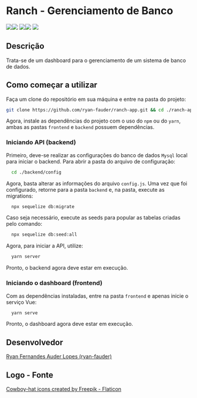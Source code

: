 # Ranch - Gerenciamento de Banco
<img src="https://img.shields.io/badge/Vue.JS-000?style=for-the-badge&logo=vue.js&logoColor=white%22" /><img src="https://img.shields.io/badge/MY%20SQL-4479A1?style=for-the-badge&logo=mysql&logoColor=ffffff" /> <img src="https://img.shields.io/badge/SEQUELIZE-52B0E7?style=for-the-badge&logo=sequelize&logoColor=ffffff&%22)" /><img src="https://img.shields.io/badge/BOOTSTRAP-7952B3?style=for-the-badge&logo=bootstrap&logoColor=ffffff" />
<img src="https://img.shields.io/badge/-TOPICS--SEQUELIZE%20----%20BOOTSTRAP%20----%20DATABASE--MANAGEMENT%20----%20API%20REST-blue?style=for-the-badge&logo=acclaim" />

## Descrição
Trata-se de um dashboard para o gerenciamento de um sistema de banco de dados.

## Como começar a utilizar

Faça um clone do repositório em sua máquina e entre na pasta do projeto:

```bash
git clone https://github.com/ryan-fauder/ranch-app.git && cd ./ranch-app
```
Agora, instale as dependências do projeto com o uso do `npm` ou do `yarn`, ambas as pastas `frontend` e `backend` possuem dependências.

### Iniciando API (backend)

Primeiro, deve-se realizar as configurações do banco de dados `Mysql` local para iniciar o backend. Para abrir a pasta do arquivo de configuração:

```bash
  cd ./backend/config
```
Agora, basta alterar as informações do arquivo `config.js`. Uma vez que foi configurado, retorne para a pasta `backend` e, na pasta, execute as migrations:

```bash
  npx sequelize db:migrate
```

Caso seja necessário, execute as seeds para popular as tabelas criadas pelo comando:

```bash
  npx sequelize db:seed:all
```

Agora, para iniciar a API, utilize:

```bash
  yarn server
```

Pronto, o backend agora deve estar em execução.


### Iniciando o dashboard (frontend)

Com as dependências instaladas, entre na pasta `frontend` e apenas inicie o serviço Vue:

```bash
  yarn serve
```

Pronto, o dashboard agora deve estar em execução.

## Desenvolvedor

<a href="https://github.com/ryan-fauder">Ryan Fernandes Auder Lopes (ryan-fauder)</a>

## Logo - Fonte

<a href="https://www.flaticon.com/free-icons/cowboy-hat" title="cowboy-hat icons">Cowboy-hat icons created by Freepik - Flaticon</a>
